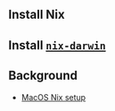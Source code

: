 ## Install Nix

## Install [`nix-darwin`](https://github.com/LnL7/nix-darwin)

## Background
- [MacOS Nix setup](https://wickedchicken.github.io/post/macos-nix-setup/)